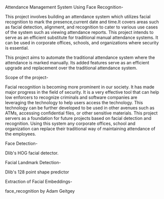 Attendance Management System Using Face Recognition-

This project involves building an attendance system which utilizes facial recognition to mark the presence,current date and time.It covers areas such as facial detection, alignment, and recognition to cater to various use cases of the system such as viewing attendance reports. This project intends to serve as an efficient substitute for traditional manual attendance systems. It can be used in corporate offices, schools, and organizations where security is essential.

This project aims to automate the traditional attendance system where the attendance is marked manually. Its added features serve as an efficient upgrade and replacement over the traditional attendance system.

Scope of the project-

Facial recognition is becoming more prominent in our society. It has made major progress in the field of security. It is a very effective tool that can help low enforcers to recognize criminals and software companies are leveraging the technology to help users access the technology. This technology can be further developed to be used in other avenues such as ATMs, accessing confidential files, or other sensitive materials. This project servers as a foundation for future projects based on facial detection and recognition. Using this system any corporate offices, school and organization can replace their traditional way of maintaining attendance of the employees.

Face Detection-

Dlib's HOG facial detector.

Facial Landmark Detection-

Dlib's 128 point shape predictor

Extraction of Facial Embeddings-

face_recognition by Adam Geitgey
